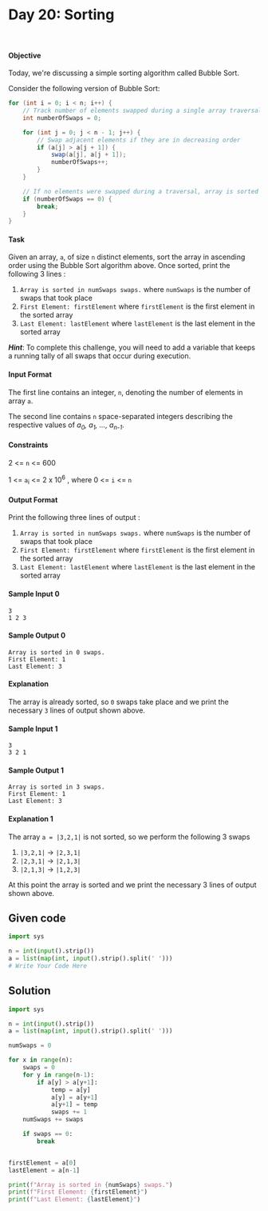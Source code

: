 # Day 20: Sorting
<br>

#### Objective

Today, we're discussing a simple sorting algorithm called Bubble Sort.

Consider the following version of Bubble Sort:

```java
for (int i = 0; i < n; i++) {
    // Track number of elements swapped during a single array traversal
    int numberOfSwaps = 0;

    for (int j = 0; j < n - 1; j++) {
        // Swap adjacent elements if they are in decreasing order
        if (a[j] > a[j + 1]) {
            swap(a[j], a[j + 1]);
            numberOfSwaps++;
        }
    }

    // If no elements were swapped during a traversal, array is sorted
    if (numberOfSwaps == 0) {
        break;
    }
}
```

#### Task

Given an array, `a`, of size `n` distinct elements, sort the array in ascending order using the Bubble Sort algorithm above. Once sorted, print the following 3 lines :

1. `Array is sorted in numSwaps swaps.` where `numSwaps` is the number of swaps that took place
2. `First Element: firstElement` where `firstElement` is the first element in the sorted array
3. `Last Element: lastElement` where `lastElement` is the last element in the sorted array

***Hint***: To complete this challenge, you will need to add a variable that keeps a running tally of all swaps that occur during execution.


#### Input Format

The first line contains an integer, `n`, denoting the number of elements in array `a`.

The second line contains `n` space-separated integers describing the respective values of *a<sub>0</sub>, a<sub>1</sub>, ..., a<sub>n-1</sub>*.


#### Constraints

2 <= `n` <= 600

1 <= `a`<sub>i</sub> <= 2 x 10<sup>6</sup> , where 0 <= `i` <= `n`


#### Output Format

Print the following three lines of output :

1. `Array is sorted in numSwaps swaps.` where `numSwaps` is the number of swaps that took place
2. `First Element: firstElement` where `firstElement` is the first element in the sorted array
3. `Last Element: lastElement` where `lastElement` is the last element in the sorted array

#### Sample Input 0


```
3
1 2 3
```

#### Sample Output 0


```
Array is sorted in 0 swaps.
First Element: 1
Last Element: 3
```

#### Explanation

The array is already sorted, so `0` swaps take place and we print the necessary `3` lines of output shown above.


#### Sample Input 1


```
3
3 2 1
```

#### Sample Output 1


```
Array is sorted in 3 swaps.
First Element: 1
Last Element: 3
```


#### Explanation 1

The array `a = |3,2,1|` is not sorted, so we perform the following 3 swaps

1. `|3,2,1|` -> `|2,3,1|`
2. `|2,3,1|` -> `|2,1,3|`
3. `|2,1,3|` -> `|1,2,3|`

At this point the array is sorted and we print the necessary 3 lines of output shown above.


## Given code

```python
import sys

n = int(input().strip())
a = list(map(int, input().strip().split(' ')))
# Write Your Code Here
```



## Solution


```python
import sys

n = int(input().strip())
a = list(map(int, input().strip().split(' ')))

numSwaps = 0

for x in range(n):
    swaps = 0
    for y in range(n-1):
        if a[y] > a[y+1]:
            temp = a[y]
            a[y] = a[y+1]
            a[y+1] = temp
            swaps += 1
    numSwaps += swaps

    if swaps == 0:
        break


firstElement = a[0]
lastElement = a[n-1]

print(f"Array is sorted in {numSwaps} swaps.")
print(f"First Element: {firstElement}")
print(f"Last Element: {lastElement}")
```

